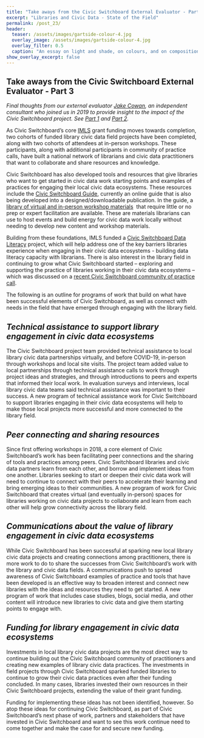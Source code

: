 ```yaml
---
title: "Take aways from the Civic Switchboard External Evaluator - Part 3 "
excerpt: "Libraries and Civic Data - State of the Field"
permalink: /post_23/
header:
  teaser: /assets/images/gartside-colour-4.jpg
  overlay_image: /assets/images/gartside-colour-4.jpg
  overlay_filter: 0.5
  caption: "An essay on light and shade, on colours, and on composition in general (1805), Gartside, Mary. Courtesy of Getty Research Institute"
show_overlay_excerpt: false
---
```


## Take aways from the Civic Switchboard External Evaluator - Part 3 
*Final thoughts from our external evaluator [Jake Cowan](https://www.linkedin.com/in/jakecowan/), an independent consultant who joined us in 2019 to provide insight to the impact of the Civic Switchboard project. See [Part 1](https://civic-switchboard.github.io/post_21/) and [Part 2](https://civic-switchboard.github.io/post_22/).*


As Civic Switchboard’s core [IMLS](https://www.imls.gov/) grant funding moves towards completion, two cohorts of funded library civic data field projects have been completed, along with two cohorts of attendees at in-person workshops. These participants, along with additional participants in community of practice calls, have built a national network of librarians and civic data practitioners that want to collaborate and share resources and knowledge. 

Civic Switchboard has also developed tools and resources that give libraries who want to get started in civic data work starting points and examples of practices for engaging their local civic data ecosystems. These resources include the [Civic Switchboard Guide](https://civic-switchboard.gitbook.io/guide/), currently an online guide that is also being developed into a designed/downloadable publication. In the guide, a [library of virtual and in-person workshop materials](https://civic-switchboard.gitbook.io/guide/guide-resources/civic-switchboard-workshop-materials) ​​ that require little or no prep or expert facilitation are available. These are materials librarians can use to host events and build energy for civic data work locally without needing to develop new content and workshop materials. 

Building from these foundations, IMLS funded a [Civic Switchboard Data Literacy](https://civic-switchboard.github.io/post_18/)  project, which will help address one of the key barriers libraries experience when engaging in their civic data ecosystems - building data literacy capacity with librarians. There is also interest in the library field in continuing to grow what Civic Switchboard started – exploring and supporting the practice of libraries working in their civic data ecosystems – which was discussed on a [recent Civic Switchboard community of practice call](https://civic-switchboard.github.io/post_19/).

The following is an outline for programs of work that build on what have been successful elements of Civic Switchboard, as well as connect with needs in the field that have emerged through engaging with the library field.

## *Technical assistance to support library engagement in civic data ecosystems*
The Civic Switchboard project team provided technical assistance to local library civic data partnerships virtually, and before COVID-19, in-person through workshops and local site visits. The project team added value to local partnerships through technical assistance calls to work through project ideas and strategies, and through introductions to peers and experts that informed their local work. In evaluation surveys and interviews, local library civic data teams said technical assistance was important to their success. A new program of technical assistance work for Civic Switchboard to support libraries engaging in their civic data ecosystems will help to make those local projects more successful and more connected to the library field. 

## *Peer connecting and sharing resources*
Since first offering workshops in 2018, a core element of Civic Switchboard’s work has been facilitating peer connections and the sharing of tools and practices among peers. Civic Switchboard libraries and civic data partners learn from each other, and borrow and implement ideas from one another. Libraries seeking to start or deepen their civic data work will need to continue to connect with their peers to accelerate their learning and bring emerging ideas to their communities. A new program of work for Civic Switchboard that creates virtual (and eventually in-person) spaces for libraries working on civic data projects to collaborate and learn from each other will help grow connectivity across the library field.

## *Communications about the value of library engagement in civic data ecosystems*
While Civic Switchboard has been successful at sparking new local library civic data projects and creating connections among practitioners, there is more work to do to share the successes from Civic Switchboard’s work with the library and civic data fields. A communications push to spread awareness of Civic Switchboard examples of practice and tools that have been developed is an effective way to broaden interest and connect new libraries with the ideas and resources they need to get started. A new program of work that includes case studies, blogs, social media, and other content will introduce new libraries to civic data and give them starting points to engage with.

## *Funding for library engagement in civic data ecosystems*
Investments in local library civic data projects are the most direct way to continue building out the Civic Switchboard community of practitioners and creating new examples of library civic data practices. The investments in field projects through Civic Switchboard sparked funded libraries to continue to grow their civic data practices even after their funding concluded. In many cases, libraries invested their own resources in their Civic Switchboard projects, extending the value of their grant funding. 

Funding for implementing these ideas has not been identified, however. So atop these ideas for continuing Civic Switchboard, as part of Civic Switchboard’s next phase of work, partners and stakeholders that have invested in Civic Switchboard and want to see this work continue need to come together and make the case for and secure new funding. 

